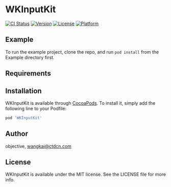 # WKInputKit

[![CI Status](https://img.shields.io/travis/objective/WKInputKit.svg?style=flat)](https://travis-ci.org/objective/WKInputKit)
[![Version](https://img.shields.io/cocoapods/v/WKInputKit.svg?style=flat)](https://cocoapods.org/pods/WKInputKit)
[![License](https://img.shields.io/cocoapods/l/WKInputKit.svg?style=flat)](https://cocoapods.org/pods/WKInputKit)
[![Platform](https://img.shields.io/cocoapods/p/WKInputKit.svg?style=flat)](https://cocoapods.org/pods/WKInputKit)

## Example

To run the example project, clone the repo, and run `pod install` from the Example directory first.

## Requirements

## Installation

WKInputKit is available through [CocoaPods](https://cocoapods.org). To install
it, simply add the following line to your Podfile:

```ruby
pod 'WKInputKit'
```

## Author

objective, wangkai@ctdcn.com

## License

WKInputKit is available under the MIT license. See the LICENSE file for more info.
